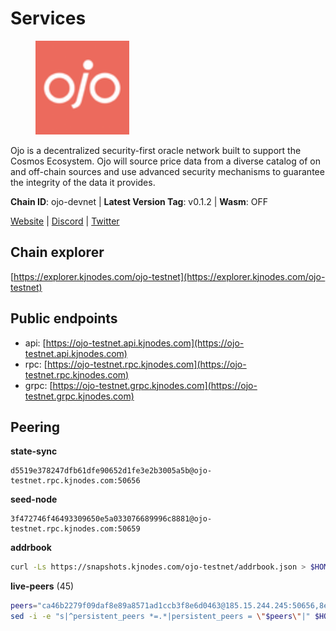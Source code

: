 # Services

<figure><img src="https://raw.githubusercontent.com/kj89/cosmos-images/main/logos/ojo.png" width="150" alt=""><figcaption></figcaption></figure>

Ojo is a decentralized security-first oracle network built  to support the Cosmos Ecosystem. Ojo will source price data  from a diverse catalog of on and off-chain sources and use  advanced security mechanisms to guarantee the integrity of the data it provides.

**Chain ID**: ojo-devnet | **Latest Version Tag**: v0.1.2 | **Wasm**: OFF

[Website](https://ojo.network) | [Discord](https://discord.gg/fd8Yrex8nC) | [Twitter](https://twitter.com/ojo_network)




## Chain explorer
[https://explorer.kjnodes.com/ojo-testnet](https://explorer.kjnodes.com/ojo-testnet)

## Public endpoints

* api: [https://ojo-testnet.api.kjnodes.com](https://ojo-testnet.api.kjnodes.com)
* rpc: [https://ojo-testnet.rpc.kjnodes.com](https://ojo-testnet.rpc.kjnodes.com)
* grpc: [https://ojo-testnet.grpc.kjnodes.com](https://ojo-testnet.grpc.kjnodes.com)

## Peering

**state-sync**

```text
d5519e378247dfb61dfe90652d1fe3e2b3005a5b@ojo-testnet.rpc.kjnodes.com:50656
```

**seed-node**

```text
3f472746f46493309650e5a033076689996c8881@ojo-testnet.rpc.kjnodes.com:50659
```

**addrbook**
```bash
curl -Ls https://snapshots.kjnodes.com/ojo-testnet/addrbook.json > $HOME/.ojo/config/addrbook.json
```

**live-peers** (45)
```bash
peers="ca46b2279f09daf8e89a8571ad1ccb3f8e6d0463@185.15.244.245:50656,8e69c82fd42041a5eff49bcb94ae65c037aa45a9@65.109.87.88:26156,97a388be825fc69fca40a8a3de75aa5794602abb@95.217.225.212:36656,8036aed2d37890ddf245e7288b4fc724a301d728@65.109.117.23:50656,d5519e378247dfb61dfe90652d1fe3e2b3005a5b@65.109.68.190:50656,bdd24cab3246503ae261aea82f077ffb66d56ce3@95.216.39.183:28656,9ebe723eef929e9eff748f4046d6130ee349a398@65.108.203.149:24017,9aeb9250f279c9e288b7db702380e2970a36e248@5.188.118.105:46656,b6b4a4c720c4b4a191f0c5583cc298b545c330df@65.109.28.219:21656,a654bbc2b27134da4eb1fcc08f07a2c9ea0deec7@51.79.77.103:12656,5c2a752c9b1952dbed075c56c600c3a79b58c395@95.214.52.139:27226,e052b7c899bae41f6d89f70f81de50e28b72a7bf@38.242.237.100:26656,4764a447ea3518e5017756b42ca5f6442b2f5768@5.161.114.1:26656,622e5b7bc26be4edc4a9112ed0c5c8b00aa72721@185.246.84.196:26656,f4663c5df8ee2e2b6e1cc6a9d7ad09687a27e08c@68.183.32.158:26656,c2ed1269cd275202e4d69fdb64e194e59b20f573@185.245.182.152:40656,0ac9841750afe017b882768b0e29e72b8296d6b0@104.194.8.68:46656,ea0ad608f0fa47e20047569c7c0c1ff76dd3d724@45.151.123.72:28656,9ea0473b3684dbf1f2cf194f69f746566dab6760@78.46.99.50:22656,323d4309091003ea96ec3076b8bf4dc319c71345@109.205.182.137:26656,e7689e281278e2e52c95962cab219e681b641c1a@46.0.203.78:21656,16738162b57072507fb436fd99d906909c126b2f@65.108.232.238:17656,f474a520009496972515f843cdb835fc7d663779@65.109.23.114:21656,d7dbc0d436536945b7bd6254c1bedfebbf3e586b@65.109.88.254:47656,8b6c75d20ac3ceeb7f0f1d4b5fc89a69e567c47b@65.108.231.238:36656,67e95aeec46d7c5840f9685ca2b4cd725841b814@16.163.74.176:26636,b0968b57bcb5e527230ef3cfa3f65d5f1e4647dd@35.212.224.95:26656,a23cc4cbb09108bc9af380083108262454539aeb@35.215.116.65:26656,17a5fad48064ee3da42f435925f7bbe055e6348d@65.108.233.102:37656,8671c2dbbfd918374292e2c760704414d853f5b7@35.215.121.109:26656,5acc5ccc09dc10f5bc12c4ba4468a03c3df9d1ea@65.108.8.28:61356,1b5c5927e6e3685b3e9fc278ca4c9d7002d4cc10@65.21.134.250:26656,d9df87e2e26db62ef4014ce6e8705ee11bda304f@176.124.220.21:4669,2f1e363674e44342e15ac4730f51c9c628bdaef0@109.123.247.230:46656,a2bf7935ffacd3edec28f3de899b3250bbe4a0b8@95.216.4.183:40656,1e2a49792b0e0686827ec0fbc101a9ad709e0f28@88.210.9.78:26656,fee808fc235e2f345caaaee1d65f818d710f6433@213.137.237.201:26656,63a71d2089507609d622ca54eb02627aba2c92de@79.137.202.97:26656,7416a65de3cc548a537dbb8bdf93dbd83fe401d2@78.107.234.44:26656,855fc154f9054ce4055719e09ce6f7f1d0ecd9fb@85.10.198.171:36656,7186f24ace7f4f2606f56f750c2684d387dc39ac@65.108.231.124:12656,bab2e24e088af1efc88684a83024fa31baad34e5@185.137.122.106:26656,fb536887f5f2106286a8126a670fc8ba68d9db0f@195.46.165.3:26656,d18abe07d27a732e913a782d31b691087a76078d@88.99.164.158:37096,93003c656ea73cf54164274f271dc5ccd1d493be@178.124.214.192:32656"
sed -i -e "s|^persistent_peers *=.*|persistent_peers = \"$peers\"|" $HOME/.ojo/config/config.toml
```
